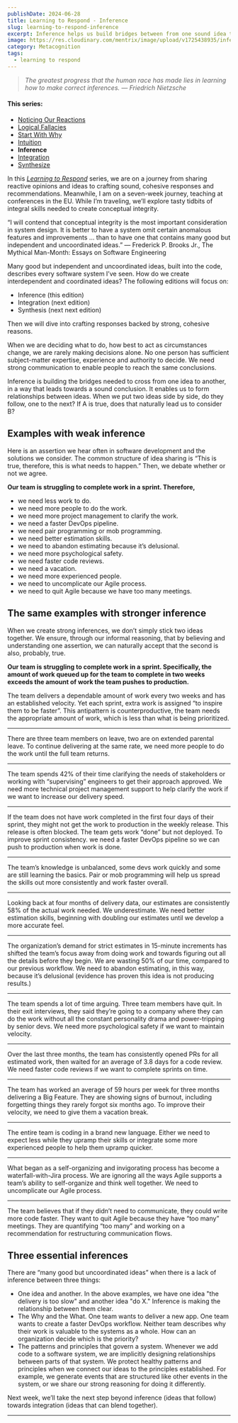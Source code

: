 ```yaml
---
publishDate: 2024-06-28
title: Learning to Respond - Inference
slug: learning-to-respond-inference
excerpt: Inference helps us build bridges between from one sound idea to another.
image: https://res.cloudinary.com/mentrix/image/upload/v1725438935/inference_th2ut6.jpg
category: Metacognition
tags:
  - learning to respond
---
```

> *The greatest progress that the human race has made lies in learning how to make correct inferences. ― Friedrich Nietzsche*

#### This series:
- [Noticing Our Reactions](learning-to-respond-noticing-our-reactions)
- [Logical Fallacies](learning-to-respond-logical-fallacies)
- [Start With Why](learning-to-respond-start-with-why)
- [Intuition](learning-to-respond-intuition-2)
- **Inference**
- [Integration](learning-to-respond-integrity)
- [Synthesize](learning-to-respond-synthesize)

In this *[Learning to Respond](/topics/learning-to-respond)* series, we are on a journey from sharing reactive opinions and ideas to crafting sound, cohesive responses and recommendations. Meanwhile, I am on a seven-week journey, teaching at conferences in the EU. While I’m traveling, we’ll explore tasty tidbits of integral skills needed to create conceptual integrity.

“I will contend that conceptual integrity is the most important consideration in system design. It is better to have a system omit certain anomalous features and improvements … than to have one that contains many good but independent and uncoordinated ideas.” ― Frederick P. Brooks Jr., The Mythical Man-Month: Essays on Software Engineering

Many good but independent and uncoordinated ideas, built into the code, describes every software system I’ve seen. How do we create interdependent and coordinated ideas? The following editions will focus on:

- Inference (this edition)
- Integration (next edition)
- Synthesis (next next edition)

Then we will dive into crafting responses backed by strong, cohesive reasons.

When we are deciding what to do, how best to act as circumstances change, we are rarely making decisions alone. No one person has sufficient subject-matter expertise, experience and authority to decide. We need strong communication to enable people to reach the same conclusions.

Inference is building the bridges needed to cross from one idea to another, in a way that leads towards a sound conclusion. It enables us to form relationships between ideas. When we put two ideas side by side, do they follow, one to the next? If A is true, does that naturally lead us to consider B?

## Examples with weak inference

Here is an assertion we hear often in software development and the solutions we consider. The common structure of idea sharing is “This is true, therefore, this is what needs to happen.” Then, we debate whether or not we agree.

**Our team is struggling to complete work in a sprint. Therefore,**

- we need less work to do.
- we need more people to do the work.
- we need more project management to clarify the work.
- we need a faster DevOps pipeline.
- we need pair programming or mob programming.
- we need better estimation skills.
- we need to abandon estimating because it’s delusional.
- we need more psychological safety.
- we need faster code reviews.
- we need a vacation.
- we need more experienced people.
- we need to uncomplicate our Agile process.
- we need to quit Agile because we have too many meetings.

## The same examples with stronger inference

When we create strong inferences, we don’t simply stick two ideas together. We ensure, through our informal reasoning, that by believing and understanding one assertion, we can naturally accept that the second is also, probably, true.

**Our team is struggling to complete work in a sprint. Specifically, the amount of work queued up for the team to complete in two weeks exceeds the amount of work the team pushes to production.**

The team delivers a dependable amount of work every two weeks and has an established velocity. Yet each sprint, extra work is assigned “to inspire them to be faster”. This antipattern is counterproductive, the team needs the appropriate amount of work, which is less than what is being prioritized.

---

There are three team members on leave, two are on extended parental leave. To continue delivering at the same rate, we need more people to do the work until the full team returns.

---

The team spends 42% of their time clarifying the needs of stakeholders or working with “supervising” engineers to get their approach approved. We need more technical project management support to help clarify the work if we want to increase our delivery speed.

---

If the team does not have work completed in the first four days of their sprint, they might not get the work to production in the weekly release. This release is often blocked. The team gets work “done” but not deployed. To improve sprint consistency. we need a faster DevOps pipeline so we can push to production when work is done.

---

The team’s knowledge is unbalanced, some devs work quickly and some are still learning the basics. Pair or mob programming will help us spread the skills out more consistently and work faster overall.

---

Looking back at four months of delivery data, our estimates are consistently 58% of the actual work needed. We underestimate. We need better estimation skills, beginning with doubling our estimates until we develop a more accurate feel.

---

The organization’s demand for strict estimates in 15-minute increments has shifted the team’s focus away from doing work and towards figuring out all the details before they begin. We are wasting 50% of our time, compared to our previous workflow. We need to abandon estimating, in this way, because it’s delusional (evidence has proven this idea is not producing results.)

---

The team spends a lot of time arguing. Three team members have quit. In their exit interviews, they said they’re going to a company where they can do the work without all the constant personality drama and power-tripping by senior devs. We need more psychological safety if we want to maintain velocity.

---

Over the last three months, the team has consistently opened PRs for all estimated work, then waited for an average of 3.8 days for a code review. We need faster code reviews if we want to complete sprints on time.

---

The team has worked an average of 59 hours per week for three months delivering a Big Feature. They are showing signs of burnout, including forgetting things they rarely forgot six months ago. To improve their velocity, we need to give them a vacation break.

---

The entire team is coding in a brand new language. Either we need to expect less while they upramp their skills or integrate some more experienced people to help them upramp quicker.

---

What began as a self-organizing and invigorating process has become a waterfall-with-Jira process. We are ignoring all the ways Agile supports a team’s ability to self-organize and think well together. We need to uncomplicate our Agile process.

---

The team believes that if they didn’t need to communicate, they could write more code faster. They want to quit Agile because they have “too many” meetings. They are quantifying “too many” and working on a recommendation for restructuring communication flows.

## Three essential inferences

There are “many good but uncoordinated ideas” when there is a lack of inference between three things:

- One idea and another. In the above examples, we have one idea "the delivery is too slow" and another idea "do X." Inference is making the relationship between them clear.
- The Why and the What. One team wants to deliver a new app. One team wants to create a faster DevOps workflow. Neither team describes why their work is valuable to the systems as a whole. How can an organization decide which is the priority?
- The patterns and principles that govern a system. Whenever we add code to a software system, we are implicitly designing relationships between parts of that system. We protect healthy patterns and principles when we connect our ideas to the principles established. For example, we generate events that are structured like other events in the system, or we share our strong reasoning for doing it differently.

Next week, we’ll take the next step beyond inference (ideas that follow) towards integration (ideas that can blend together).

---
